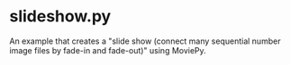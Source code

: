 # slideshow.py
An example that creates a "slide show (connect many sequential number image files by fade-in and fade-out)" using MoviePy.
